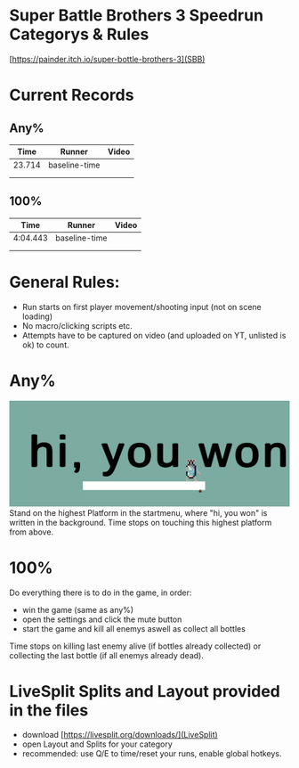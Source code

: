 # Super Battle Brothers 3 Speedrun Categorys & Rules

[https://painder.itch.io/super-bottle-brothers-3](SBB)

# Current Records

## Any%
|Time		|Runner				|Video	|
|---		|---				|---	|
|23.714  	|baseline-time   	|		|
|   		|   				|   	|
|   		|   				|   	|

## 100%
|Time		|Runner				|Video	|
|---		|---				|---	|
|4:04.443  	|baseline-time   	|		|
|   		|   				|   	|
|   		|   				|   	|


# General Rules:
- Run starts on first player movement/shooting input (not on scene loading)
- No macro/clicking scripts etc.
- Attempts have to be captured on video (and uploaded on YT, unlisted is ok) to count.

# Any%
![Finish](won.png)
Stand on the highest Platform in the startmenu, where "hi, you won" is written in the background.
Time stops on touching this highest platform from above.

# 100%
Do everything there is to do in the game, in order:
- win the game (same as any%)
- open the settings and click the mute button
- start the game and kill all enemys aswell as collect all bottles

Time stops on killing last enemy alive (if bottles already collected) 
or collecting the last bottle (if all enemys already dead).

# LiveSplit Splits and Layout provided in the files
- download [https://livesplit.org/downloads/](LiveSplit)
- open Layout and Splits for your category
- recommended: use Q/E to time/reset your runs, enable global hotkeys.